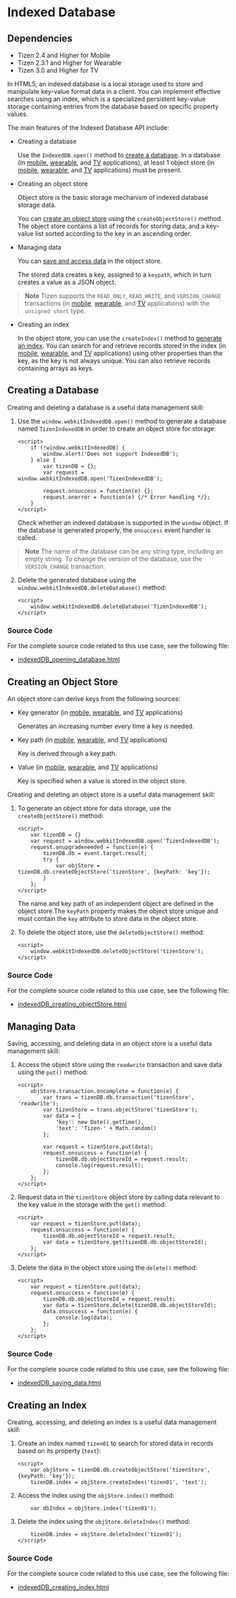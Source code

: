 # Indexed Database

## Dependencies

- Tizen 2.4 and Higher for Mobile
- Tizen 2.3.1 and Higher for Wearable
- Tizen 3.0 and Higher for TV

In HTML5, an indexed database is a local storage used to store and manipulate key-value format data in a client. You can implement effective searches using an index, which is a specialized persistent key-value storage containing entries from the database based on specific property values.

The main features of the Indexed Database API include:

- Creating a database

  Use the `IndexedDB.open()` method to [create a database](#db). In a database (in [mobile](http://www.w3.org/TR/2015/REC-IndexedDB-20150108/#database-concept), [wearable](http://www.w3.org/TR/2013/WD-IndexedDB-20130516/#database-concept), and [TV](http://www.w3.org/TR/2015/REC-IndexedDB-20150108/#database-concept) applications), at least 1 object store (in [mobile](http://www.w3.org/TR/2015/REC-IndexedDB-20150108/#object-store-concept), [wearable](http://www.w3.org/TR/2013/WD-IndexedDB-20130516/#object-store-concept), and [TV](http://www.w3.org/TR/2015/REC-IndexedDB-20150108/#object-store-concept) applications) must be present.

- Creating an object store

  Object store is the basic storage mechanism of indexed database storage data.

  You can [ create an object store](./w3c/storage/indexdb-w.md#store) using the `createObjectStore()` method. The object store contains a list of records for storing data, and a key-value list sorted according to the key in an ascending order.

- Managing data

  You can [save and access data](./w3c/storage/indexdb-w.md#manage) in the object store.

  The stored data creates a key, assigned to a `keypath`, which in turn creates a value as a JSON object.

> **Note**
> Tizen supports the `READ_ONLY`, `READ_WRITE`, and `VERSION_CHANGE` transactions (in [mobile](http://www.w3.org/TR/2015/REC-IndexedDB-20150108/#transaction), [wearable](http://www.w3.org/TR/2013/WD-IndexedDB-20130516/#transaction), and [TV](http://www.w3.org/TR/2015/REC-IndexedDB-20150108/#transaction) applications) with the `unsigned short` type.

- Creating an index

  In the object store, you can use the `createIndex()` method to [generate an index](#index). You can search for and retrieve records stored in the index (in [mobile](http://www.w3.org/TR/2015/REC-IndexedDB-20150108/#index-concept), [wearable](http://www.w3.org/TR/2013/WD-IndexedDB-20130516/#index-concept), and [TV](http://www.w3.org/TR/2015/REC-IndexedDB-20150108/#index-concept) applications) using other properties than the key, as the key is not always unique. You can also retrieve records containing arrays as keys.

## Creating a Database

Creating and deleting a database is a useful data management skill:

1. Use the `window.webkitIndexedDB.open()` method to generate a database named `TizenIndexedDB` in order to create an object store for storage:

   ```
   <script>
       if (!window.webkitIndexedDB) {
           window.alert('Does not support IndexedDB');
       } else {
           var tizenDB = {};
           var request = window.webkitIndexedDB.open('TizenIndexedDB');

           request.onsuccess = function(e) {};
           request.onerror = function(e) {/* Error handling */};
       }
   </script>
   ```

   Check whether an indexed database is supported in the `window` object. If the database is generated properly, the `onsuccess` event handler is called. 

> **Note**
> The name of the database can be any string type, including an empty string. To change the version of the database, use the `VERSION_CHANGE` transaction.

2. Delete the generated database using the `window.webkitIndexedDB.deleteDatabase()` method:

   ```
   <script>
       window.webkitIndexedDB.deleteDatabase('TizenIndexedDB');
   </script>
   ```

### Source Code

For the complete source code related to this use case, see the following file:

- [indexedDB_opening_database.html](http://download.tizen.org/misc/examples/w3c_html5/storage/indexed_database_api)

## Creating an Object Store

An object store can derive keys from the following sources:

- Key generator (in [mobile](http://www.w3.org/TR/2015/REC-IndexedDB-20150108/#dfn-key-generator), [wearable](http://www.w3.org/TR/2013/WD-IndexedDB-20130516/#dfn-key-generator), and [TV](http://www.w3.org/TR/2015/REC-IndexedDB-20150108/#dfn-key-generator) applications)

    Generates an increasing number every time a key is needed.
- Key path (in [mobile](http://www.w3.org/TR/2015/REC-IndexedDB-20150108/#key-path-construct), [wearable](http://www.w3.org/TR/2013/WD-IndexedDB-20130516/#key-path-construct), and [TV](http://www.w3.org/TR/2015/REC-IndexedDB-20150108/#key-path-construct) applications)

    Key is derived through a key path.
	
- Value (in [mobile](http://www.w3.org/TR/2015/REC-IndexedDB-20150108/#value-construct), [wearable](http://www.w3.org/TR/2013/WD-IndexedDB-20130516/#value-construct), and [TV](http://www.w3.org/TR/2015/REC-IndexedDB-20150108/#value-construct) applications)

    Key is specified when a value is stored in the object store.
	
Creating and deleting an object store is a useful data management skill:

1. To generate an object store for data storage, use the `createObjectStore()` method:

   ```
   <script>
       var tizenDB = {}
       var request = window.webkitIndexedDB.open('TizenIndexedDB');
       request.onupgradeneeded = function(e) {
           tizenDB.db = event.target.result;
           try {
               var objStore = tizenDB.db.createObjectStore('tizenStore', {keyPath: 'key'});
           }
       };
   </script>
   ```

   The name and key path of an independent object are defined in the object store.The `keyPath` property makes the object store unique and must contain the `key` attribute to store data in the object store.

2. To delete the object store, use the `deleteObjectStore()` method:

   ```
   <script>
       window.webkitIndexedDB.deleteObjectStore('tizenStore');
   </script>
   ```

### Source Code

For the complete source code related to this use case, see the following file:

- [indexedDB_creating_objectStore.html](http://download.tizen.org/misc/examples/w3c_html5/storage/indexed_database_api)

## Managing Data

Saving, accessing, and deleting data in an object store is a useful data management skill:

1. Access the object store using the `readwrite` transaction and save data using the `put()` method:

   ```
   <script>
       objStore.transaction.oncomplete = function(e) {
           var trans = tizenDB.db.transaction('tizenStore', 'readwrite');
           var tizenStore = trans.objectStore('tizenStore');
           var data = {
               'key': new Date().getTime(),
               'text': 'Tizen-' + Math.random()
           };

           var request = tizenStore.put(data);
           request.onsuccess = function(e) {
               tizenDB.db.objectStoreId = request.result;
               console.log(request.result);
           };
       };
   </script>
   ```

2. Request data in the `tizenStore` object store by calling data relevant to the key value in the storage with the `get()` method:

   ```
   <script>
       var request = tizenStore.put(data);
       request.onsuccess = function(e) {
           tizenDB.db.objectStoreId = request.result;
           var data = tizenStore.get(tizenDB.db.objectStoreId);
       };
   </script>
   ```

3. Delete the data in the object store using the `delete()` method:

   ```
   <script>
       var request = tizenStore.put(data);
       request.onsuccess = function(e) {
           tizenDB.db.objectStoreId = request.result;
           var data = tizenStore.delete(tizenDB.db.objectStoreId);
           data.onsuccess = function(e) {
               console.log(data);
           };
       };
   </script>
   ```

### Source Code

For the complete source code related to this use case, see the following file:

- [indexedDB_saving_data.html](http://download.tizen.org/misc/examples/w3c_html5/storage/indexed_database_api)

## Creating an Index

Creating, accessing, and deleting an index is a useful data management skill:

1. Create an index named `tizen01` to search for stored data in records based on its property (`text`):

   ```
   <script>
       var objStore = tizenDB.db.createObjectStore('tizenStore', {keyPath: 'key'});
       tizenDB.index = objStore.createIndex('tizen01', 'text');
   ```

2. Access the index using the `objStore.index()` method:

   ```
       var dbIndex = objStore.index('tizen01');
   ```

3. Delete the index using the `objStore.deleteIndex()` method:

   ```
       tizenDB.index = objStore.deleteIndex('tizen01');
   </script>
   ```

### Source Code

For the complete source code related to this use case, see the following file:

- [indexedDB_creating_index.html](http://download.tizen.org/misc/examples/w3c_html5/storage/indexed_database_api)